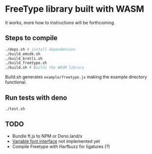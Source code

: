 # FreeType library built with WASM

It works, more how to instructions will be forthcoming.

## Steps to compile

```bash
./deps.sh # install dependencies
./build_emsdk.sh
./build_brotli.sh
./build_freetype.sh
./build.sh # Builds the WASM library
```

Build.sh generates `example/freetype.js` making the example directory
functional.

## Run tests with deno

```bash
./test.sh
```

## TODO

- Bundle ft.js to NPM or Deno.land/x
- [Variable font interface](https://freetype.org/freetype2/docs/reference/ft2-multiple_masters.html) not implemented yet
- Compile Freetype with Harfbuzz for ligatures (?)
